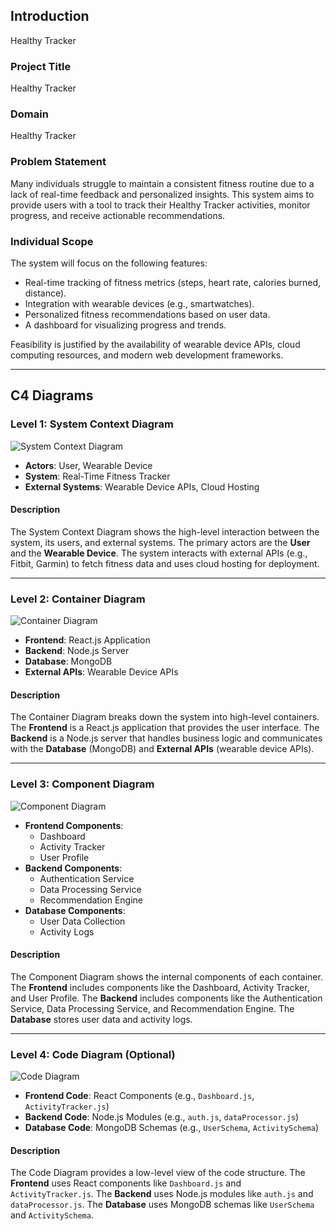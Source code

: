 
## Introduction
Healthy Tracker
### Project Title
Healthy Tracker

### Domain
Healthy Tracker

### Problem Statement
Many individuals struggle to maintain a consistent fitness routine due to a lack of real-time feedback and personalized insights.
 This system aims to provide users with a tool to track their Healthy Tracker activities, monitor progress, and receive actionable recommendations.

### Individual Scope
The system will focus on the following features:
- Real-time tracking of fitness metrics (steps, heart rate, calories burned, distance).
- Integration with wearable devices (e.g., smartwatches).
- Personalized fitness recommendations based on user data.
- A dashboard for visualizing progress and trends.

Feasibility is justified by the availability of wearable device APIs, cloud computing resources, and modern web development frameworks.

---

## C4 Diagrams

### Level 1: System Context Diagram
![System Context Diagram](images/system-context-diagram.png)
- **Actors**: User, Wearable Device
- **System**: Real-Time Fitness Tracker
- **External Systems**: Wearable Device APIs, Cloud Hosting

#### Description
The System Context Diagram shows the high-level interaction between the system, its users, and external systems.
The primary actors are the **User** and the **Wearable Device**.
 The system interacts with external APIs (e.g., Fitbit, Garmin) to fetch fitness data and uses cloud hosting for deployment.

---

### Level 2: Container Diagram
![Container Diagram](images/container-diagram.png)
- **Frontend**: React.js Application
- **Backend**: Node.js Server
- **Database**: MongoDB
- **External APIs**: Wearable Device APIs

#### Description
The Container Diagram breaks down the system into high-level containers.
 The **Frontend** is a React.js application that provides the user interface.
The **Backend** is a Node.js server that handles business logic and communicates with the **Database** (MongoDB) and **External APIs** (wearable device APIs).

---

### Level 3: Component Diagram
![Component Diagram](images/component-diagram.png)
- **Frontend Components**:
  - Dashboard
  - Activity Tracker
  - User Profile
- **Backend Components**:
  - Authentication Service
  - Data Processing Service
  - Recommendation Engine
- **Database Components**:
  - User Data Collection
  - Activity Logs

#### Description
The Component Diagram shows the internal components of each container.
 The **Frontend** includes components like the Dashboard, Activity Tracker, and User Profile.
 The **Backend** includes components like the Authentication Service, Data Processing Service, and Recommendation Engine. The **Database** stores user data and activity logs.

---

### Level 4: Code Diagram (Optional)
![Code Diagram](images/code-diagram.png)
- **Frontend Code**: React Components (e.g., `Dashboard.js`, `ActivityTracker.js`)
- **Backend Code**: Node.js Modules (e.g., `auth.js`, `dataProcessor.js`)
- **Database Code**: MongoDB Schemas (e.g., `UserSchema`, `ActivitySchema`)

#### Description
The Code Diagram provides a low-level view of the code structure. The **Frontend** uses React components like `Dashboard.js` and `ActivityTracker.js`. The **Backend** uses Node.js modules like `auth.js` and `dataProcessor.js`. The **Database** uses MongoDB schemas like `UserSchema` and `ActivitySchema`.
